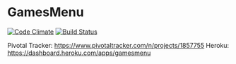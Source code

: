 # GamesMenu

[![Code Climate](https://codeclimate.com/github/guhdias/GamesMenu/badges/gpa.svg)](https://codeclimate.com/github/guhdias/GamesMenu)
  [![Build Status](https://travis-ci.org/guhdias/GamesMenu.svg?branch=master)](https://travis-ci.org/guhdias/GamesMenu)

Pivotal Tracker: https://www.pivotaltracker.com/n/projects/1857755
Heroku: https://dashboard.heroku.com/apps/gamesmenu
